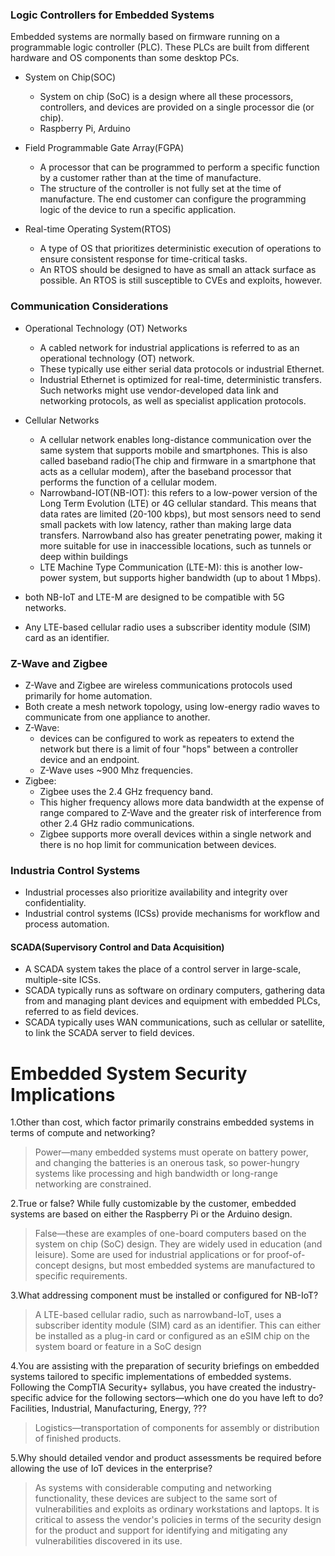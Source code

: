 ### Logic Controllers for Embedded Systems

Embedded systems are normally based on firmware running on a programmable logic controller (PLC). These PLCs are built from different hardware and OS components than some desktop PCs. 

 - System on Chip(SOC)
   - System on chip (SoC) is a design where all these processors, controllers, and devices are provided on a single processor die (or chip). 
   - Raspberry Pi, Arduino

 - Field Programmable Gate Array(FGPA)
   - A processor that can be programmed to perform a specific function by a customer rather than at the time of manufacture.
   - The structure of the controller is not fully set at the time of manufacture. The end customer can configure the programming logic of the device to run a specific application.

 - Real-time Operating System(RTOS)
   - A type of OS that prioritizes deterministic execution of operations to ensure consistent response for time-critical tasks.
   - An RTOS should be designed to have as small an attack surface as possible. An RTOS is still susceptible to CVEs and exploits, however.

### Communication Considerations

 - Operational Technology (OT) Networks
   - A cabled network for industrial applications is referred to as an operational technology (OT) network.
   - These typically use either serial data protocols or industrial Ethernet. 
   - Industrial Ethernet is optimized for real-time, deterministic transfers. Such networks might use vendor-developed data link and networking protocols, as well as specialist application protocols.

 - Cellular Networks
   - A cellular network enables long-distance communication over the same system that supports mobile and smartphones. This is also called baseband radio(The chip and firmware in a smartphone that acts as a cellular modem), after the baseband processor that performs the function of a cellular modem.
   - Narrowband-IOT(NB-IOT): this refers to a low-power version of the Long Term Evolution (LTE) or 4G cellular standard. This means that data rates are limited (20-100 kbps), but most sensors need to send small packets with low latency, rather than making large data transfers. Narrowband also has greater penetrating power, making it more suitable for use in inaccessible locations, such as tunnels or deep within buildings
   - LTE Machine Type Communication (LTE-M): this is another low-power system, but supports higher bandwidth (up to about 1 Mbps).

 - both NB-IoT and LTE-M are designed to be compatible with 5G networks.
 - Any LTE-based cellular radio uses a subscriber identity module (SIM) card as an identifier.

### Z-Wave and Zigbee
 - Z-Wave and Zigbee are wireless communications protocols used primarily for home automation.
 - Both create a mesh network topology, using low-energy radio waves to communicate from one appliance to another.
 - Z-Wave: 
   - devices can be configured to work as repeaters to extend the network but there is a limit of four "hops" between a controller device and an endpoint. 
   - Z-Wave uses ~900 Mhz frequencies.
 - Zigbee:
   - Zigbee uses the 2.4 GHz frequency band. 
   - This higher frequency allows more data bandwidth at the expense of range compared to Z-Wave and the greater risk of interference from other 2.4 GHz radio communications. 
   - Zigbee supports more overall devices within a single network and there is no hop limit for communication between devices.

### Industria Control Systems

 - Industrial processes also prioritize availability and integrity over confidentiality.
 - Industrial control systems (ICSs) provide mechanisms for workflow and process automation.

#### SCADA(Supervisory Control and Data Acquisition)
 - A SCADA system takes the place of a control server in large-scale, multiple-site ICSs. 
 - SCADA typically runs as software on ordinary computers, gathering data from and managing plant devices and equipment with embedded PLCs, referred to as field devices. 
 - SCADA typically uses WAN communications, such as cellular or satellite, to link the SCADA server to field devices.



# Embedded System Security Implications

1.Other than cost, which factor primarily constrains embedded systems in terms of compute and networking?
 > Power—many embedded systems must operate on battery power, and changing the batteries is an onerous task, so power-hungry systems like processing and high bandwidth or long-range networking are constrained.

2.True or false? While fully customizable by the customer, embedded systems are based on either the Raspberry Pi or the Arduino design.
 > False—these are examples of one-board computers based on the system on chip (SoC) design. They are widely used in education (and leisure). Some are used for industrial applications or for proof-of-concept designs, but most embedded systems are manufactured to specific requirements.

3.What addressing component must be installed or configured for NB-IoT?
 > A LTE-based cellular radio, such as narrowband-IoT, uses a subscriber identity module (SIM) card as an identifier. This can either be installed as a plug-in card or configured as an eSIM chip on the system board or feature in a SoC design

4.You are assisting with the preparation of security briefings on embedded systems tailored to specific implementations of embedded systems. Following the CompTIA Security+ syllabus, you have created the industry-specific advice for the following sectors—which one do you have left to do?
Facilities, Industrial, Manufacturing, Energy, ???

 > Logistics—transportation of components for assembly or distribution of finished products.

5.Why should detailed vendor and product assessments be required before allowing the use of IoT devices in the enterprise?
 > As systems with considerable computing and networking functionality, these devices are subject to the same sort of vulnerabilities and exploits as ordinary workstations and laptops. It is critical to assess the vendor's policies in terms of the security design for the product and support for identifying and mitigating any vulnerabilities discovered in its use.

